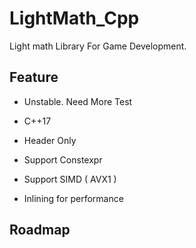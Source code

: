 # LightMath_Cpp

Light math Library For Game Development.

## Feature
   * Unstable. Need More Test
   
   * C++17
   * Header Only
   * Support Constexpr
   * Support SIMD ( AVX1 )
   * Inlining for performance

## Roadmap
